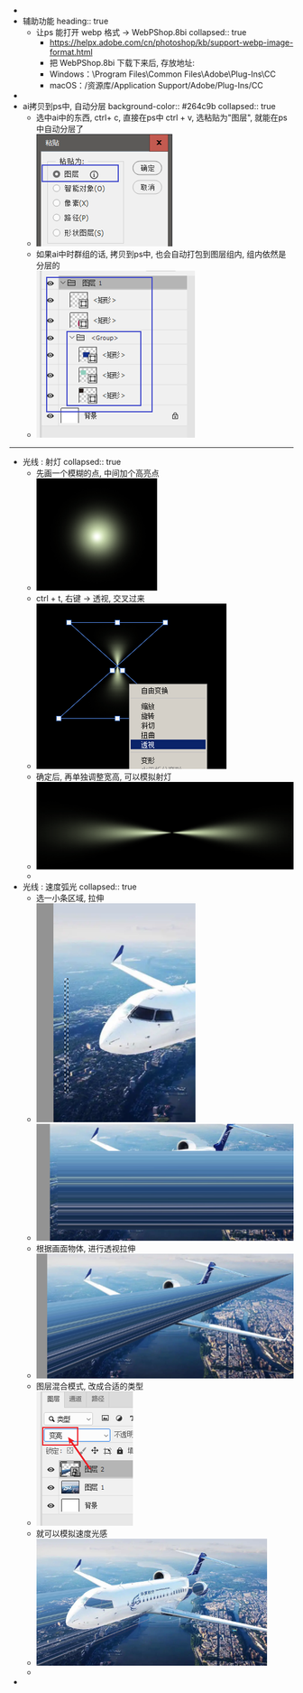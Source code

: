 -
- 辅助功能
  heading:: true
	- 让ps 能打开 webp 格式 -> WebPShop.8bi
	  collapsed:: true
		- https://helpx.adobe.com/cn/photoshop/kb/support-webp-image-format.html
		- 把 WebPShop.8bi 下载下来后, 存放地址:
		- Windows：\Program Files\Common Files\Adobe\Plug-Ins\CC
		- macOS：/资源库/Application Support/Adobe/Plug-Ins/CC
-
- ai拷贝到ps中, 自动分层
  background-color:: #264c9b
  collapsed:: true
	- 选中ai中的东西, ctrl+ c, 直接在ps中 ctrl + v,  选粘贴为"图层", 就能在ps中自动分层了
	- ![image.png](../assets/image_1648816704666_0.png)
	- 如果ai中时群组的话, 拷贝到ps中, 也会自动打包到图层组内, 组内依然是分层的
	- ![image.png](../assets/image_1648816787875_0.png)
- ---
- 光线 : 射灯
  collapsed:: true
	- 先画一个模糊的点, 中间加个高亮点
	- ![image.png](../assets/image_1648814212914_0.png)
	- ctrl + t, 右键 -> 透视,  交叉过来
	- ![image.png](../assets/image_1648814293167_0.png)
	- 确定后, 再单独调整宽高, 可以模拟射灯
	- ![image.png](../assets/image_1648814374033_0.png)
	-
- 光线 : 速度弧光
  collapsed:: true
	- 选一小条区域, 拉伸
	- ![image.png](../assets/image_1648815058116_0.png)
	- ![image.png](../assets/image_1648815078369_0.png)
	- 根据画面物体, 进行透视拉伸
	- ![image.png](../assets/image_1648815106995_0.png)
	- 图层混合模式, 改成合适的类型
	- ![image.png](../assets/image_1648815157591_0.png)
	- 就可以模拟速度光感
	- ![image.png](../assets/image_1648815174020_0.png)
	-
-